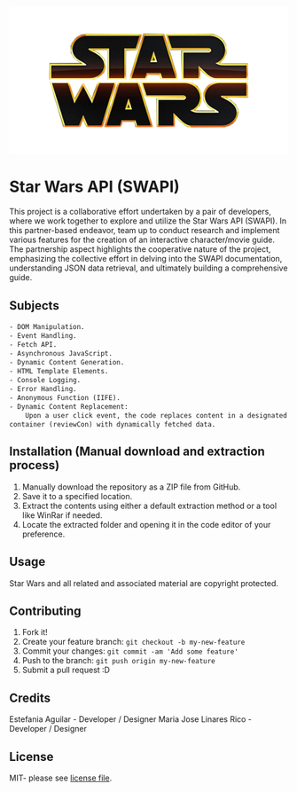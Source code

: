 ![oops, image not found](images/logo.png "Star Wars Icon")


# Star Wars API (SWAPI)  

This project is a collaborative effort undertaken by a pair of developers, where we work together to explore and utilize the Star Wars API (SWAPI). In this partner-based endeavor, team up to conduct research and implement various features for the creation of an interactive character/movie guide. The partnership aspect highlights the cooperative nature of the project, emphasizing the collective effort in delving into the SWAPI documentation, understanding JSON data retrieval, and ultimately building a comprehensive guide. 

## Subjects 

    - DOM Manipulation.
    - Event Handling.
    - Fetch API.
    - Asynchronous JavaScript.
    - Dynamic Content Generation.
    - HTML Template Elements.
    - Console Logging.
    - Error Handling.
    - Anonymous Function (IIFE).
    - Dynamic Content Replacement:
        Upon a user click event, the code replaces content in a designated container (reviewCon) with dynamically fetched data.

## Installation (Manual download and extraction process)

1. Manually download the repository as a ZIP file from GitHub.
2. Save it to a specified location.  
3. Extract the contents using either a default extraction method or a tool like WinRar if needed.
4. Locate the extracted folder and opening it in the code editor of your preference.


## Usage  

Star Wars and all related and associated material are copyright protected.  

## Contributing  

1. Fork it!  
2. Create your feature branch: `git checkout -b my-new-feature`  
3. Commit your changes: `git commit -am 'Add some feature'`  
4. Push to the branch: `git push origin my-new-feature`  
5. Submit a pull request :D  


## Credits  

Estefania Aguilar - Developer / Designer
Maria Jose Linares Rico - Developer / Designer

## License  

MIT- please see [license file](LICENSE).  

